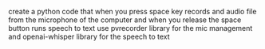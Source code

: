 create a python code that when you press space key records and audio file from the microphone of the computer and when you release the space button runs speech to text use pvrecorder library for the mic management and openai-whisper library for the speech to text

